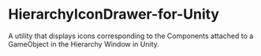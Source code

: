 # HierarchyIconDrawer-for-Unity
A utility that displays icons corresponding to the Components attached to a GameObject in the Hierarchy Window in Unity.
